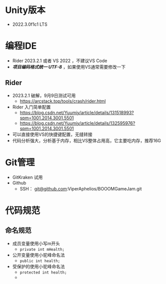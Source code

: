 # Unity版本

- 2022.3.0f1c1 LTS 
# 编程IDE

 - Rider 2023.2.1 或者 VS 2022 ，不建议VS Code
 - ***项目编码格式统一 UTF-8***  ，如果使用VS通常需要修改一下
## Rider
- 2023.2.1 破解，9月9日测试可用
	- https://arcstack.top/tools/crash/rider.html
- Rider 入门简单配置
	- https://blog.csdn.net/Yuumiy/article/details/131518993?spm=1001.2014.3001.5501
	- https://blog.csdn.net/Yuumiy/article/details/132595976?spm=1001.2014.3001.5501
- 可以直接使用VS的快捷键配置，无缝转接
- 代码分析强大，分析基于内存，相比VS整体占用高，它主要吃内存，推荐16G
# Git管理

- GitKraken 试用
- Github 
	- SSH： git@github.com:ViperAphelios/BOOOMGameJam.git
# 代码规范

## 命名规范

- 成员变量使用小写m开头
	-  `private int mHealth;`
- 公开变量使用小驼峰命名法
	-  `public int health;`
- 受保护的使用小驼峰命名法
	- `protected int health;`
	- 

